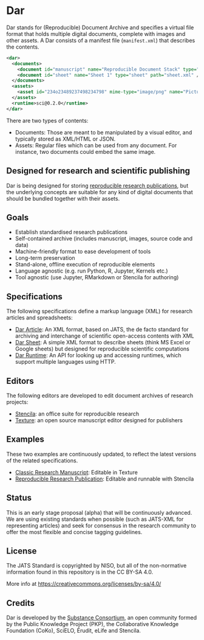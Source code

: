 # Dar

Dar stands for (Reproducible) Document Archive and specifies a virtual file format that holds multiple digital documents, complete with images and other assets. A Dar consists of a manifest file (`manifest.xml`) that describes the contents.

```xml
<dar>
  <documents>
    <document id="manuscript" name="Reproducible Document Stack" type="article" path="manuscript.xml" />
    <document id="sheet" name="Sheet 1" type="sheet" path="sheet.xml" />
  </documents>
  <assets>
    <asset id="234o23489237498234798" mime-type="image/png" name="Picture 1" path="234o23489237498234798.png"/>
  </assets>
  <runtime>sci@0.2.0</runtime>
</dar>
```

There are two types of contents:

- Documents:  Those are meant to be manipulated by a visual editor, and typically stored as XML/HTML or JSON.
- Assets: Regular files which can be used from any document. For instance, two documents could embed the same image.

## Designed for research and scientific publishing

Dar is being designed for storing [reproducible research publications](https://elifesciences.org/labs/7dbeb390/reproducible-document-stack-supporting-the-next-generation-research-article), but the underlying concepts are suitable for any kind of digital documents that should be bundled together with their assets.

## Goals

- Establish standardised research publications
- Self-contained archive (includes manuscript, images, source code and data)
- Machine-friendly format to ease development of tools
- Long-term preservation
- Stand-alone, offline execution of reproducible elements
- Language agnostic (e.g. run Python, R, Jupyter, Kernels etc.)
- Tool agnostic (use Jupyter, RMarkdown or Stencila for authoring)

## Specifications

The following specifications define a markup language (XML) for research articles and spreadsheets:

- [Dar Article](DarArticle.md): An XML format, based on JATS, the de facto standard for archiving and interchange of scientific open-access contents with XML
- [Dar Sheet](DarSheet.md): A simple XML format to describe sheets (think MS Excel or Google sheets) but designed for reproducible scientific computations
- [Dar Runtime](DarRuntime.md): An API for looking up and accessing runtimes, which support multiple languages using HTTP.

## Editors

The following editors are developed to edit document archives of research projects:

- [Stencila](https://github.com/stencila/stencila): an office suite for reproducible research
- [Texture](https://github.com/substance/texture): an open source manuscript editor designed for publishers

## Examples

These two examples are continuously updated, to reflect the latest versions of the related specifications.

- [Classic Research Manuscript](examples/classic-manuscript): Editable in Texture
- [Reproducible Research Publication](examples/reproducible-publication): Editable and runnable with Stencila

## Status

This is an early stage proposal (alpha) that will be continuously advanced. We are using existing standards when possible (such as JATS-XML for representing articles) and seek for consensus in the research community to offer the most flexible and concise tagging guidelines.

## License

The JATS Standard is copyrighted by NISO, but all of the non-normative 
information found in this repository is in the CC BY-SA 4.0.

More info at https://creativecommons.org/licenses/by-sa/4.0/

## Credits

Dar is developed by the [Substance Consortium](http://substance.io/consortium/), an open community formed by the Public Knowledge Project (PKP), the Collaborative Knowledge Foundation (CoKo), SciELO, Érudit, eLife and Stencila.

